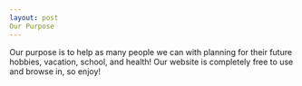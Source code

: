 ```yaml
---
layout: post
Our Purpose
---
```


Our purpose is to help as many people we can with planning for their future hobbies, vacation, school, and health!
Our website is completely free to use and browse in, so enjoy!
